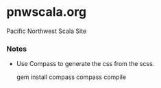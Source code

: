 pnwscala.org
========

Pacific Northwest Scala Site

### Notes

* Use Compass to generate the css from the scss.

    gem install compass
    compass compile
